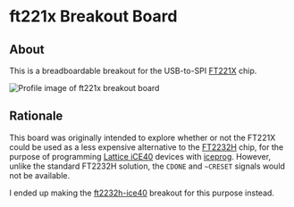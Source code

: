# ft221x Breakout Board

## About

This is a breadboardable breakout for the USB-to-SPI [FT221X](https://www.ftdichip.com/Products/ICs/FT221X.html) chip.

![Profile image of ft221x breakout board](https://raw.githubusercontent.com/jkiv/kicad-breakouts/main/boards/ft221x/images/ft221x_profile.png)

## Rationale

This board was originally intended to explore whether or not the FT221X could be used as a less expensive alternative to the [FT2232H](https://www.ftdichip.com/Products/ICs/FT2232H.html) chip, for the purpose of programming [Lattice iCE40](http://www.latticesemi.com/iCE40) devices with [iceprog](https://github.com/YosysHQ/icestorm/tree/master/iceprog). However, unlike the standard FT2232H solution, the `CDONE` and `~CRESET` signals would not be available.

I ended up making the [ft2232h-ice40](https://github.com/jkiv/kicad-breakouts/tree/main/boards/ft2232h-ice40) breakout for this purpose instead.
